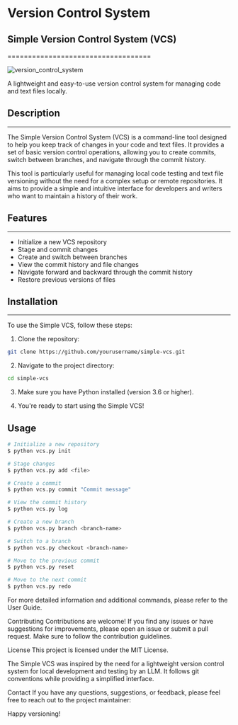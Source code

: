 # Version Control System

## Simple Version Control System (VCS)
===================================

![version_control_system](https://github.com/mrdavtan/vcs/assets/21132073/442ecdc5-aa4c-41fb-b5de-9c41b951cf96)


A lightweight and easy-to-use version control system for managing code and text files locally.

## Description
-----------

The Simple Version Control System (VCS) is a command-line tool designed to help you keep track of changes in your code and text files. It provides a set of basic version control operations, allowing you to create commits, switch between branches, and navigate through the commit history.

This tool is particularly useful for managing local code testing and text file versioning without the need for a complex setup or remote repositories. It aims to provide a simple and intuitive interface for developers and writers who want to maintain a history of their work.

## Features
--------

-   Initialize a new VCS repository
-   Stage and commit changes
-   Create and switch between branches
-   View the commit history and file changes
-   Navigate forward and backward through the commit history
-   Restore previous versions of files

## Installation
------------

To use the Simple VCS, follow these steps:

1.  Clone the repository:
```bash
git clone https://github.com/yourusername/simple-vcs.git
```
2. Navigate to the project directory:
```bash
cd simple-vcs
```

3. Make sure you have Python installed (version 3.6 or higher).

4. You're ready to start using the Simple VCS!

## Usage

```bash
# Initialize a new repository
$ python vcs.py init

# Stage changes
$ python vcs.py add <file>

# Create a commit
$ python vcs.py commit "Commit message"

# View the commit history
$ python vcs.py log

# Create a new branch
$ python vcs.py branch <branch-name>

# Switch to a branch
$ python vcs.py checkout <branch-name>

# Move to the previous commit
$ python vcs.py reset

# Move to the next commit
$ python vcs.py redo

```

For more detailed information and additional commands, please refer to the User Guide.

Contributing
Contributions are welcome! If you find any issues or have suggestions for improvements, please open an issue or submit a pull request. Make sure to follow the contribution guidelines.

License
This project is licensed under the MIT License.

The Simple VCS was inspired by the need for a lightweight version control system for local development and testing by an LLM. It follows git conventions while providing a simplified interface.

Contact
If you have any questions, suggestions, or feedback, please feel free to reach out to the project maintainer:

Happy versioning!
